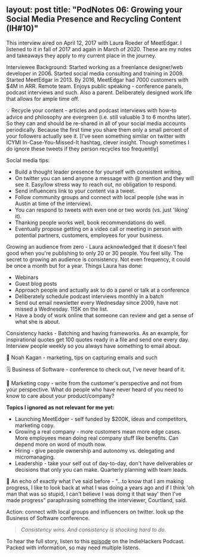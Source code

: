 
layout: post
title:  "PodNotes 06: Growing your Social Media Presence and Recycling Content (IH#10)"
---

This interview aired on April 12, 2017 with Laura Roeder of MeetEdgar. I listened to it in fall of 2017 and again in March of 2020. These are my notes and takeaways they apply to my current place in the journey.

Interviewee Background: Started working as a freenlance designer/web developer in 2006. Started social media consulting and training in 2009. Started MeetEdgar in 2013. By 2016, MeetEdgar had 7000 customers with $4M in ARR. Remote team. Enjoys public speaking - conference panels, podcast interviews and such. Also a parent. Deliberately designed work life that allows for ample time off. 

💡 Recycle your content - articles and podcast interviews with how-to advice and philosophy are evergreen (i.e. still valuable 3 to 6 months later). So they can and should be re-shared in all of your social media accounts periodically. Because the first time you share them only a small percent of your followers actually see it. \[I've seen something similar on twitter with ICYMI In-Case-You-Missed-It hashtag, clever insight. Though sometimes I do ignore these tweets if they person recycles too frequently\]

Social media tips:

* Build a thought leader presence for yourself with consistent writing.
* On twitter you can send anyone a message with @ mention and they will see it. Easy/low stress way to reach out, no obligation to respond.
* Send influencers link to your content via a tweet.
* Follow community groups and connect with local people (she was in Austin at time of the interview).
* You can respond to tweets with even one or two words (vs. just 'liking' it).
* Thanking people works well, book recommendations do well.
* Eventually propose getting on a video call or meeting in person with potential partners, customers, employees for your business.

Growing an audience from zero - Laura acknowledged that it doesn't feel good when you're publishing to only 20 or 30 people. You feel silly. The secret to growing an audience is consistency. Not even frequency, it could be once a month but for a year. Things Laura has done:

* Webinars
* Guest blog posts
* Approach people and actually ask to do a panel or talk at a conference
* Deliberately schedule podcast interviews monthly in a batch
* Send out email newsletter every Wednesday since 2009, have not missed a Wednesday. 115K on the list.
* Have a body of work online that someone can review and get a sense of what she is about.

Consistency hacks - Batching and having frameworks. As an example, for inspirational quotes get 100 quotes ready in a file and send one every day. Interview people weekly so you always have something to email about.

👨 Noah Kagan - marketing, tips on capturing emails and such

🗒 Business of Software - conference to check out, I've never heard of it.

💎 Marketing copy - write from the customer's perspective and not from your perspective. What do people who have never heard of you need to know to care about your product/company? 

**Topics I ignored as not relevant for me yet:**

* Launching MeetEdger - self funded by $200K, ideas and competitors, marketing copy. 
* Growing a real company - more customers mean more edge cases. More employees mean doing real company stuff like benefits. Can depend more on word of mouth now.
* Hiring - give people ownership and autonomy vs. delegating and micromanaging.
* Leadership - take your self out of day-to-day, don't have deliverables or decisions that only you can make. Quarterly planning with team leads.

👀 An echo of exactly what I've said before - "...to know that I am making progress, I like to look back at what I was doing a years ago and if I think 'oh man that was so stupid, I can't believe I was doing it that way' then I've made progress" paraphrasing something the interviewer, Courtland, said.

Action: connect with local groups and influencers on twitter. look up the Business of Software conference.

> _Consistency wins. And consistency is shocking hard to do._

To hear the full story, listen to this [episode](https://www.indiehackers.com/podcast/010-laura-roeder-of-meetedgar) on the IndieHackers Podcast. Packed with information, so may need multiple listens.